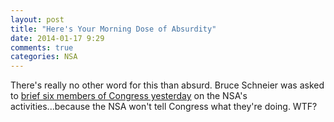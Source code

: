 ```yaml
---
layout: post
title: "Here's Your Morning Dose of Absurdity"
date: 2014-01-17 9:29
comments: true
categories: NSA
---
```



There's really no other word for this than absurd. Bruce Schneier was asked to [brief six members of Congress yesterday](https://www.schneier.com/blog/archives/2014/01/today_i_briefed.html) on the NSA's activities...because the NSA won't tell Congress what they're doing. WTF?

